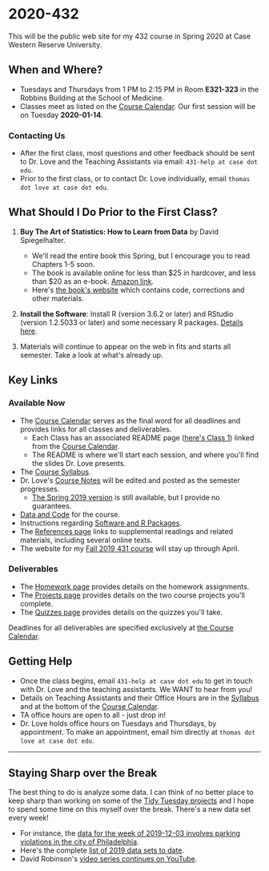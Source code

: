 # 2020-432

This will be the public web site for my 432 course in Spring 2020 at Case Western Reserve University. 

## When and Where?

- Tuesdays and Thursdays from 1 PM to 2:15 PM in Room **E321-323** in the Robbins Building at the School of Medicine.
- Classes meet as listed on the [Course Calendar](https://github.com/THOMASELOVE/2020-432/blob/master/calendar.md). Our first session will be on Tuesday **2020-01-14**. 

### Contacting Us

- After the first class, most questions and other feedback should be sent to Dr. Love and the Teaching Assistants via email: `431-help at case dot edu`. 
- Prior to the first class, or to contact Dr. Love individually, email `thomas dot love at case dot edu`.

## What Should I Do Prior to the First Class?

1. **Buy The Art of Statistics: How to Learn from Data** by David Spiegelhalter. 
    - We'll read the entire book this Spring, but I encourage you to read Chapters 1-5 soon.
    - The book is available online for less than $25 in hardcover, and less than $20 as an e-book. [Amazon link](https://www.amazon.com/Art-Statistics-How-Learn-Data/dp/1541618513).
    - Here's [the book's website](https://dspiegel29.github.io/ArtofStatistics/) which contains code, corrections and other materials.

2. **Install the Software**: Install R (version 3.6.2 or later) and RStudio (version 1.2.5033 or later) and some necessary R packages. [Details here](https://github.com/THOMASELOVE/2020-432/blob/master/software.md).

3. Materials will continue to appear on the web in fits and starts all semester. Take a look at what's already up.

## Key Links

### Available Now

- The [Course Calendar](https://github.com/THOMASELOVE/2020-432/blob/master/calendar.md) serves as the final word for all deadlines and provides links for all classes and deliverables.
    - Each Class has an associated README page ([here's Class 1](https://github.com/THOMASELOVE/2020-432/tree/master/classes/class01)) linked from the [Course Calendar](https://github.com/THOMASELOVE/2020-432/blob/master/calendar.md). 
    - The README is where we'll start each session, and where you'll find the slides Dr. Love presents.
- The [Course Syllabus](https://thomaselove.github.io/2020-432-syllabus/). 
- Dr. Love's [Course Notes](https://thomaselove.github.io/2020-432-book/) will be edited and posted as the semester progresses. 
    - [The Spring 2019 version](https://thomaselove.github.io/2019-432-book/) is still available, but I provide no guarantees.
- [Data and Code](https://github.com/THOMASELOVE/432-data) for the course.
- Instructions regarding [Software and R Packages](https://github.com/THOMASELOVE/2020-432/blob/master/software.md).
- The [References page](https://github.com/THOMASELOVE/2020-432/tree/master/references) links to supplemental readings and related materials, including several online texts. 
- The website for my [Fall 2019 431 course](https://github.com/THOMASELOVE/2019-431) will stay up through April.

### Deliverables

- The [Homework page](https://github.com/THOMASELOVE/2020-432/tree/master/homework) provides details on the homework assignments.
- The [Projects page](https://github.com/THOMASELOVE/2020-432/tree/master/projects) provides details on the two course projects you'll complete. 
- The [Quizzes page](https://github.com/THOMASELOVE/2020-432/tree/master/quizzes) provides details on the quizzes you'll take. 

Deadlines for all deliverables are specified exclusively at [the Course Calendar](https://github.com/THOMASELOVE/432-2020/blob/master/calendar.md).

## Getting Help

- Once the class begins, email `431-help at case dot edu` to get in touch with Dr. Love and the teaching assistants. We WANT to hear from you!
- Details on Teaching Assistants and their Office Hours are in the [Syllabus](https://thomaselove.github.io/2020-432-syllabus/teaching-assistants.html) and at the bottom of the [Course Calendar](https://github.com/THOMASELOVE/2020-432/blob/master/calendar.md).
- TA office hours are open to all - just drop in!
- Dr. Love holds office hours on Tuesdays and Thursdays, by appointment. To make an appointment, email him directly at `thomas dot love at case dot edu`.

------

## Staying Sharp over the Break

The best thing to do is analyze some data. I can think of no better place to keep sharp than working on some of the [Tidy Tuesday projects](https://thomasmock.netlify.com/post/tidytuesday-a-weekly-social-data-project-in-r/) and I hope to spend some time on this myself over the break. There's a new data set every week!

- For instance, the [data for the week of 2019-12-03 involves parking violations in the city of Philadelphia](https://github.com/rfordatascience/tidytuesday/tree/master/data/2019/2019-12-03).
- Here's the complete [list of 2019 data sets to date](https://github.com/rfordatascience/tidytuesday#2019).
- David Robinson's [video series continues on YouTube](https://www.youtube.com/user/safe4democracy/videos).

